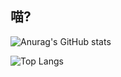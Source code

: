 ## 喵?

![Anurag's GitHub stats](https://github-readme-stats.vercel.app/api?username=ChengZhiMeow&count_private=true&show_icons=true)

![Top Langs](https://github-readme-stats.vercel.app/api/top-langs/?username=ChengZhiMeow)
